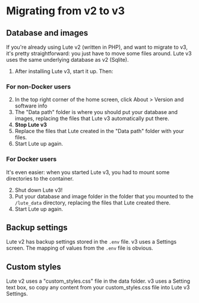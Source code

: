 # Migrating from v2 to v3

## Database and images

If you're already using Lute v2 (written in PHP), and want to migrate to v3, it's pretty straightforward: you just have to move some files around.  Lute v3 uses the same underlying database as v2 (Sqlite).

1. After installing Lute v3, start it up.  Then:

### For non-Docker users

2. In the top right corner of the home screen, click About > Version and software info
3. The "Data path" folder is where you should put your database and images, replacing the files that Lute v3 automatically put there.
4. **Stop Lute v3**
5. Replace the files that Lute created in the "Data path" folder with your files.
6. Start Lute up again.

### For Docker users

It's even easier: when you started Lute v3, you had to mount some directories to the container.

2. Shut down Lute v3!
3. Put your database and image folder in the folder that you mounted to the `/lute_data` directory, replacing the files that Lute created there.
6. Start Lute up again.

## Backup settings

Lute v2 has backup settings stored in the `.env` file.  v3 uses a Settings screen. The mapping of values from the `.env` file is obvious.

## Custom styles

Lute v2 uses a "custom_styles.css" file in the data folder.  v3 uses a Setting text box, so copy any content from your custom_styles.css file into Lute v3 Settings.